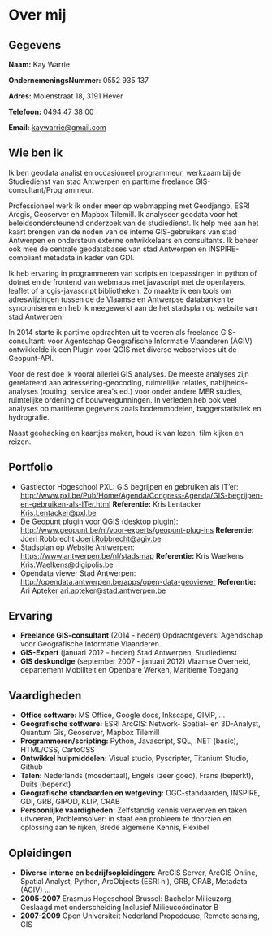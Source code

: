 Over mij
========

Gegevens
--------

**Naam:** Kay Warrie

**OndernemeningsNummer:** 0552 935 137

**Adres:** 
       Molenstraat 18,
       3191 Hever 
       
**Telefoon:** 0494 47 38 00

**Email:** [kaywarrie@gmail.com](mailto:kaywarrie@gmail.com)

Wie ben ik
----------

Ik ben geodata analist en occasioneel programmeur, werkzaam bij de Studiedienst van stad Antwerpen en parttime freelance GIS-consultant/Programmeur.

Professioneel werk ik onder meer op webmapping met Geodjango, ESRI Arcgis, Geoserver en Mapbox Tilemill. Ik analyseer geodata voor het beleidsondersteunend onderzoek van de studiedienst. Ik help mee aan het kaart brengen van de noden van de interne GIS-gebruikers van stad Antwerpen en ondersteun externe ontwikkelaars en consultants. Ik beheer ook mee de centrale geodatabases van stad Antwerpen en INSPIRE-compliant metadata in kader van GDI.

Ik heb ervaring in programmeren van scripts en toepassingen in python of dotnet en de frontend van webmaps met javascript met de openlayers, leaflet of arcgis-javascript bibliotheken. Zo maakte ik een tools om adreswijzingen tussen de de Vlaamse en Antwerpse databanken te syncroniseren en heb ik meegewerkt aan de het stadsplan op website van stad Antwerpen. 

In 2014 starte ik partime opdrachten uit te voeren als freelance GIS-consultant: voor Agentschap Geografische Informatie Vlaanderen (AGIV) ontwikkelde ik een Plugin voor QGIS met diverse webservices uit de Geopunt-API.  

Voor de rest doe ik vooral allerlei GIS analyses. De meeste analyses zijn gerelateerd aan adressering-geocoding, ruimtelijke relaties, nabijheids-analyses (routing, service area's ed.) voor onder andere MER studies, ruimtelijke ordening of bouwvergunningen. In verleden heb ook veel analyses op maritieme gegevens zoals bodemmodelen, baggerstatistiek en hydrografie.

Naast geohacking en kaartjes maken, houd ik van lezen, film kijken en reizen.

Portfolio
---------

- Gastlector Hogeschool PXL: GIS begrijpen en gebruiken als IT’er: 
    http://www.pxl.be/Pub/Home/Agenda/Congress-Agenda/GIS-begrijpen-en-gebruiken-als-ITer.html
    **Referentie:** Kris Lentacker <Kris.Lentacker@pxl.be>  
- De Geopunt plugin voor QGIS (desktop plugin): http://www.geopunt.be/nl/voor-experts/geopunt-plug-ins
	**Referentie:** Joeri Robbrecht <Joeri.Robbrecht@agiv.be> 
- Stadsplan op Website Antwerpen: https://www.antwerpen.be/nl/stadsmap
	**Referentie:** Kris Waelkens <Kris.Waelkens@digipolis.be>  
- Opendata viewer Stad Antwerpen:  http://opendata.antwerpen.be/apps/open-data-geoviewer
	**Referentie:** Ari Apteker <ari.apteker@stad.antwerpen.be>  
 
 
Ervaring
--------

- **Freelance GIS-consultant** (2014 - heden) 
    Opdrachtgevers: Agendschap voor Geografische Informatie Vlaanderen. 
- **GIS-Expert** (januari 2012 - heden)
    Stad Antwerpen, Studiedienst
- **GIS deskundige** (september 2007 - januari 2012)
    Vlaamse Overheid, departement Mobiliteit en Openbare Werken, Maritieme Toegang

 
Vaardigheden
------------

* **Office software:** MS Office, Google docs, Inkscape, GIMP, ...
* **Geografische sotfware:** ESRI ArcGIS: Network- Spatial- en 3D-Analyst, Quantum Gis, Geoserver, Mapbox Tilemill
* **Programmeren/scripting:** Python, Javascript, SQL, .NET (basic), HTML/CSS, CartoCSS
* **Ontwikkel hulpmiddelen:** Visual studio, Pyscripter, Titanium Studio, Github
* **Talen:** Nederlands (moedertaal), Engels (zeer goed), Frans (beperkt), Duits (beperkt)
* **Geografische standaarden en wetgeving:** OGC-standaarden, INSPIRE, GDI, GRB, GIPOD, KLIP, CRAB
* **Persoonlijke vaardigheden:** Zelfstandig kennis verwerven en taken uitvoeren, Problemsolver: in staat een probleem te doorzien en oplossing aan te rijken, Brede algemene Kennis, Flexibel


Opleidingen
----------
 
- **Diverse interne en bedrijfsopleidingen:** 
    ArcGIS Server, ArcGIS Online, Spatial Analyst, Python, ArcObjects (ESRI nl), GRB, CRAB, Metadata (AGIV) ...
- **2005-2007** 
    Erasmus Hogeschool Brussel:  Bachelor Milieuzorg 
    Geslaagd met onderscheiding 
    Inclusief Milieucoördinator B 
- **2007-2009** 
    Open Universiteit Nederland
    Propedeuse, Remote sensing, GIS
